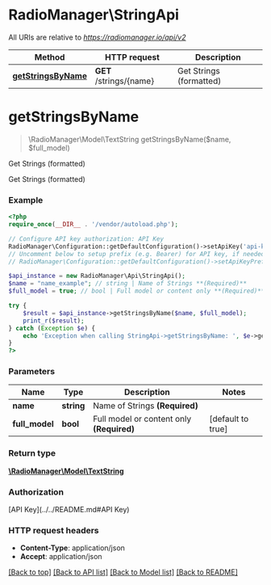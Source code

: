 # RadioManager\StringApi

All URIs are relative to *https://radiomanager.io/api/v2*

Method | HTTP request | Description
------------- | ------------- | -------------
[**getStringsByName**](StringApi.md#getStringsByName) | **GET** /strings/{name} | Get Strings (formatted)


# **getStringsByName**
> \RadioManager\Model\TextString getStringsByName($name, $full_model)

Get Strings (formatted)

Get Strings (formatted)

### Example
```php
<?php
require_once(__DIR__ . '/vendor/autoload.php');

// Configure API key authorization: API Key
RadioManager\Configuration::getDefaultConfiguration()->setApiKey('api-key', 'YOUR_API_KEY');
// Uncomment below to setup prefix (e.g. Bearer) for API key, if needed
// RadioManager\Configuration::getDefaultConfiguration()->setApiKeyPrefix('api-key', 'Bearer');

$api_instance = new RadioManager\Api\StringApi();
$name = "name_example"; // string | Name of Strings **(Required)**
$full_model = true; // bool | Full model or content only **(Required)**

try {
    $result = $api_instance->getStringsByName($name, $full_model);
    print_r($result);
} catch (Exception $e) {
    echo 'Exception when calling StringApi->getStringsByName: ', $e->getMessage(), PHP_EOL;
}
?>
```

### Parameters

Name | Type | Description  | Notes
------------- | ------------- | ------------- | -------------
 **name** | **string**| Name of Strings **(Required)** |
 **full_model** | **bool**| Full model or content only **(Required)** | [default to true]

### Return type

[**\RadioManager\Model\TextString**](../Model/TextString.md)

### Authorization

[API Key](../../README.md#API Key)

### HTTP request headers

 - **Content-Type**: application/json
 - **Accept**: application/json

[[Back to top]](#) [[Back to API list]](../../README.md#documentation-for-api-endpoints) [[Back to Model list]](../../README.md#documentation-for-models) [[Back to README]](../../README.md)

